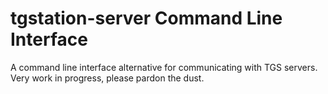 ﻿# tgstation-server Command Line Interface

A command line interface alternative for communicating with TGS servers. Very work in progress, please pardon the dust.
